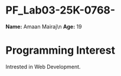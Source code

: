 # PF_Lab03-25K-0768-
**Name:** Amaan Mairaj\n
**Age:** 19

# Programming Interest
Intrested in Web Development.
